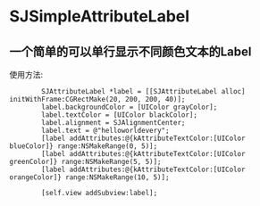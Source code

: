 SJSimpleAttributeLabel
======================

一个简单的可以单行显示不同颜色文本的Label
------------


使用方法:

            SJAttributeLabel *label = [[SJAttributeLabel alloc] initWithFrame:CGRectMake(20, 200, 200, 40)];
            label.backgroundColor = [UIColor grayColor];
            label.textColor = [UIColor blackColor];
            label.alignment = SJAlignmentCenter;
            label.text = @"helloworldevery";
            [label addAttributes:@{kAttributeTextColor:[UIColor blueColor]} range:NSMakeRange(0, 5)];
            [label addAttributes:@{kAttributeTextColor:[UIColor greenColor]} range:NSMakeRange(5, 5)];
            [label addAttributes:@{kAttributeTextColor:[UIColor orangeColor]} range:NSMakeRange(10, 5)];
            
            [self.view addSubview:label]; 
